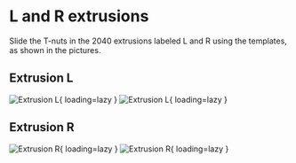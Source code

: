 # L and R extrusions

Slide the T-nuts in the 2040 extrusions labeled L and R using the templates, as shown in the pictures.

## Extrusion L

![Extrusion L](/MkDocsTest/resources/step2.69.webp){ loading=lazy }
![Extrusion L](/MkDocsTest/resources/step2.70.webp){ loading=lazy }

## Extrusion R

![Extrusion R](/MkDocsTest/resources/step2.71.webp){ loading=lazy }
![Extrusion R](/MkDocsTest/resources/step2.72.webp){ loading=lazy }